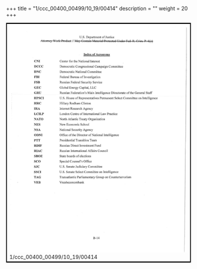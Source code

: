 +++
title = "1/ccc_00400_00499/10_19/00414"
description = ""
weight = 20
+++

<table style="border:2px solid black;max-width:800px;max-height:800px;" 
><tr><td>
<img class="center-fit-jpg"
src="/jpg_/jpg_mueller_report_searchable_414.jpg">
1/ccc_00400_00499/10_19/00414
</img></td></tr></table>
